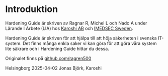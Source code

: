 
# Introduktion

Hardening Guide är skriven av Ragnar R, Michel L och Nado A under Lärande I Arbete (LIA) hos [Karoshi AB](https://karoshi.se/) och [IMEDSEC Sweden](https://imedsec.se/). 

Hardening Guide är skriven för att hjälpa till att höja säkerheten i svenska IT-system. Det finns många enkla saker vi kan göra för att göra våra system lite säkrare och i Hardening Guide hittar du dessa.

Originalet finns på [github.com/ragren500](https://github.com/ragren500/Hardening_Guide)

Helsingborg 2025-04-02
Jonas Björk, Karoshi


